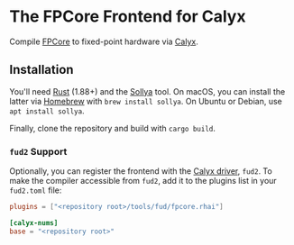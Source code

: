 # The FPCore Frontend for Calyx

Compile [FPCore][fpcore] to fixed-point hardware via [Calyx][calyx].

## Installation

You'll need [Rust][rust] (1.88+) and the [Sollya][sollya] tool. On macOS, you
can install the latter via [Homebrew][brew] with `brew install sollya`. On
Ubuntu or Debian, use `apt install sollya`.

Finally, clone the repository and build with `cargo build`.

### `fud2` Support

Optionally, you can register the frontend with the [Calyx driver][fud2], `fud2`.
To make the compiler accessible from `fud2`, add it to the plugins list in your
`fud2.toml` file:

```toml
plugins = ["<repository root>/tools/fud/fpcore.rhai"]

[calyx-nums]
base = "<repository root>"
```

[brew]: https://brew.sh/
[calyx]: https://calyxir.org/
[fpcore]: https://fpbench.org/spec/fpcore-2.0.html
[fud2]: https://docs.calyxir.org/running-calyx/fud2/index.html
[rust]: https://doc.rust-lang.org/cargo/getting-started/installation.html
[sollya]: https://www.sollya.org/
